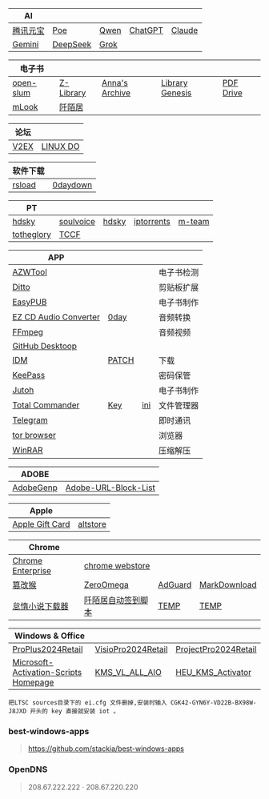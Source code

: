 | AI|||||
| --- | --- | --- | --- | --- |
| [腾讯元宝](https://yuanbao.tencent.com/chat/) | [Poe](https://poe.com/) | [Qwen](https://chat.qwen.ai/) | [ChatGPT](https://chatgpt.com/) | [Claude](https://claude.ai/) |
| [Gemini](https://gemini.google.com/) | [DeepSeek](https://chat.deepseek.com/) | [Grok](https://grok.com/) |

| 电子书 |||||
| --- | --- | --- | --- | --- |
| [open-slum](https://open-slum.org/) | [Z-Library](https://zh.singlelogin.re/) | [Anna's Archive](https://zh.annas-archive.org/) | [Library Genesis](https://libgen.rs/) | [PDF Drive](https://www.pdfdrive.com/) |
| [mLook ](https://www.mlook.mobi/) | [阡陌居](https://www.1000qm.vip/) ||||

| 论坛 ||
| --- | --- |
| [V2EX ](https://www.v2ex.com/) | [LINUX DO](https://linux.do/) |

| 软件下载 ||
| --- | --- |
| [rsload](https://rsload.net/) | [0daydown](https://www.0daydown.com/) |

| PT |||||
| --- | --- | --- | --- | --- |
| [hdsky](https://hdsky.me/torrents.php) | [soulvoice](https://pt.soulvoice.club/special.php) | [hdsky](https://hdsky.me/torrents.php) | [iptorrents](https://www.iptorrents.com/t) | [m-team](https://kp.m-team.cc/index) |
| [totheglory](https://totheglory.im/browse.php?c=M) | [TCCF](https://et8.org/torrents.php) |||||

| APP ||||
| --- | --- | --- | --- |
| [AZWTool](https://t.me/c/2413139113/7167) | || 电子书检测 |
| [Ditto](https://ditto-cp.sourceforge.io/) ||| 剪贴板扩展 |
| [EasyPUB](https://t.me/c/2413139113/7166) ||| 电子书制作 |
| [EZ CD Audio Converter](https://www.poikosoft.com/) | [0day](https://www.0daydown.com/03/2754828.html) | | 音频转换 |
| [FFmpeg](https://www.gyan.dev/ffmpeg/builds/ffmpeg-release-full.7z) | | | 音频视频 |
| [GitHub Desktoop](https://desktop.github.com/download/) | || |
| [IDM](https://www.internetdownloadmanager.com/) | [PATCH](https://github.com/lstprjct/IDM-Activation-Script) || 下载 |
| [KeePass](https://keepass.info/) | || 密码保管 |
| [Jutoh](https://www.jutoh.com/) | || 电子书制作 |
| [Total Commander](https://www.ghisler.com/) | [Key](https://t.me/c/2413139113/38598) | [ini](https://t.me/c/2413139113/38600) | 文件管理器 |
| [Telegram](https://telegram.org) |  | | 即时通讯 |
| [tor browser](https://www.torproject.org/) |  | | 浏览器 |
| [WinRAR](https://www.rarlab.com/) |  | | 压缩解压 |



| ADOBE ||
| --- | --- |
| [AdobeGenp](https://github.com/wangzhenjjcn/AdobeGenp) | [Adobe-URL-Block-List](https://github.com/Ruddernation-Designs/Adobe-URL-Block-List) |

| Apple||
| --- | --- |
| [Apple Gift Card](https://www.apple.com/shop/gift-cards) | [altstore](https://faq.altstore.io/) |

| Chrome||||
| --- | --- | --- | --- |
| [Chrome Enterprise](https://chromeenterprise.google/intl/zh_cn/browser/download/thank-you/?platform=WIN64_BUNDLE&channel=stable&usagestats=0) | [chrome webstore](https://chromewebstore.google.com/) |
| [篡改猴](https://chromewebstore.google.com/detail/%E7%AF%A1%E6%94%B9%E7%8C%B4/dhdgffkkebhmkfjojejmpbldmpobfkfo) | [ZeroOmega](https://chromewebstore.google.com/detail/proxy-switchyomega-3-zero/pfnededegaaopdmhkdmcofjmoldfiped) | [AdGuard](https://chromewebstore.google.com/detail/adguard-%E5%BB%A3%E5%91%8A%E5%B0%81%E9%8E%96%E5%99%A8/bgnkhhnnamicmpeenaelnjfhikgbkllg) | [MarkDownload](https://chromewebstore.google.com/detail/markdownload-markdown-web/pcmpcfapbekmbjjkdalcgopdkipoggdi) |
| [怠惰小说下载器](https://greasyfork.org/zh-CN/scripts/25068-downloadallcontent) | [阡陌居自动签到脚本](https://greasyfork.org/zh-CN/scripts/487797-%E9%98%A1%E9%99%8C%E5%B1%85%E8%87%AA%E5%8A%A8%E7%AD%BE%E5%88%B0%E8%84%9A%E6%9C%AC-%E5%90%AB%E5%BF%83%E6%83%85%E9%80%89%E6%8B%A9) | [TEMP](URL) | [TEMP](URL) |

| Windows & Office |||
| --- | --- | --- |
| [ProPlus2024Retail](https://officecdn.microsoft.com/db/492350f6-3a01-4f97-b9c0-c7c6ddf67d60/media/zh-cn/ProPlus2024Retail.img) | [VisioPro2024Retail](https://officecdn.microsoft.com/db/492350f6-3a01-4f97-b9c0-c7c6ddf67d60/media/zh-cn/VisioPro2024Retail.img) | [ProjectPro2024Retail](https://officecdn.microsoft.com/db/492350f6-3a01-4f97-b9c0-c7c6ddf67d60/media/zh-cn/ProjectPro2024Retail.img) |
| [Microsoft-Activation-Scripts](https://github.com/massgravel/Microsoft-Activation-Scripts)  [Homepage](https://massgrave.dev/) | [KMS_VL_ALL_AIO](https://github.com/abbodi1406/KMS_VL_ALL_AIO) | [HEU_KMS_Activator](https://github.com/zbezj/HEU_KMS_Activator) |

`把LTSC sources目录下的 ei.cfg 文件删掉,安装时输入 CGK42-GYN6Y-VD22B-BX98W-J8JXD 开头的 key 直接就安装 iot 。`


### best-windows-apps
> https://github.com/stackia/best-windows-apps

### OpenDNS
> 208.67.222.222 · 208.67.220.220